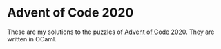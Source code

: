 # Advent of Code 2020

These are my solutions to the puzzles of [Advent of Code
2020](https://adventofcode.com/2020).  They are written in OCaml.
